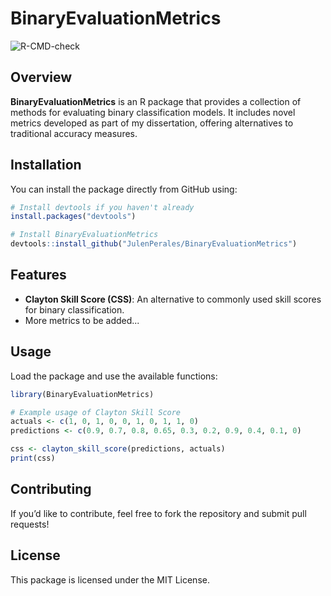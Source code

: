 # BinaryEvaluationMetrics

![R-CMD-check](https://github.com/JulenPerales/BinaryEvaluationMetrics/actions/workflows/R-CMD-check.yaml/badge.svg)

## Overview
**BinaryEvaluationMetrics** is an R package that provides a collection of methods for evaluating binary classification models. It includes novel metrics developed as part of my dissertation, offering alternatives to traditional accuracy measures.

## Installation
You can install the package directly from GitHub using:

```r
# Install devtools if you haven't already
install.packages("devtools")

# Install BinaryEvaluationMetrics
devtools::install_github("JulenPerales/BinaryEvaluationMetrics")
```

## Features
- **Clayton Skill Score (CSS)**: An alternative to commonly used skill scores for binary classification.
- More metrics to be added...

## Usage
Load the package and use the available functions:

```r
library(BinaryEvaluationMetrics)

# Example usage of Clayton Skill Score
actuals <- c(1, 0, 1, 0, 0, 1, 0, 1, 1, 0)
predictions <- c(0.9, 0.7, 0.8, 0.65, 0.3, 0.2, 0.9, 0.4, 0.1, 0)

css <- clayton_skill_score(predictions, actuals)
print(css)
```

## Contributing
If you’d like to contribute, feel free to fork the repository and submit pull requests!

## License
This package is licensed under the MIT License.
